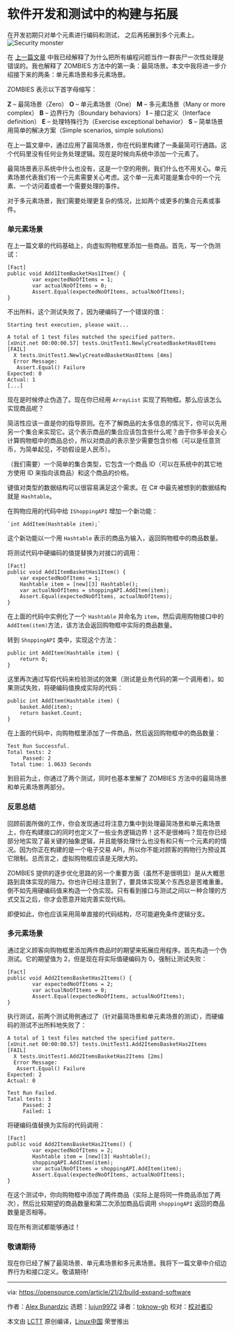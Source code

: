 [#]: collector: (lujun9972)
[#]: translator: (toknow-gh)
[#]: reviewer: ( )
[#]: publisher: ( )
[#]: url: ( )
[#]: subject: (How I build and expand application development and testing)
[#]: via: (https://opensource.com/article/21/2/build-expand-software)
[#]: author: (Alex Bunardzic https://opensource.com/users/alex-bunardzic)

软件开发和测试中的构建与拓展
======
在开发初期只对单个元素进行编码和测试，
之后再拓展到多个元素上。
![Security monster][1]

在 [上一篇文章][2] 中我已经解释了为什么把所有编程问题当作一群丧尸一次性处理是错误的。我也解释了 ZOMBIES 方法中的第一条：最简场景。本文中我将进一步介绍接下来的两条：单元素场景和多元素场景。

ZOMBIES 表示以下首字母缩写：

**Z** – 最简场景（Zero）
**O** – 单元素场景（One）
**M** – 多元素场景（Many or more complex）
**B** – 边界行为（Boundary behaviors）
**I** – 接口定义（Interface definition）
**E** – 处理特殊行为（Exercise exceptional behavior）
**S** – 简单场景用简单的解决方案（Simple scenarios, simple solutions）

在上一篇文章中，通过应用了最简场景，你在代码里构建了一条最简可行通路。这个代码里没有任何业务处理逻辑。现在是时候向系统中添加一个元素了。

最简场景表示系统中什么也没有，这是一个空的用例，我们什么也不用关心。单元素场景代表我们有一个元素需要关心考虑。这个单一元素可能是集合中的一个元素、一个访问着或者一个需要处理的事件。

对于多元素场景，我们需要处理更复杂的情况，比如两个或更多的集合元素或事件。

### 单元素场景

在上一篇文章的代码基础上，向虚拟购物框里添加一些商品。首先，写一个伪测试：


```
[Fact]
public void Add1ItemBasketHas1Item() {
        var expectedNoOfItems = 1;
        var actualNoOfItems = 0;
        Assert.Equal(expectedNoOfItems, actualNoOfItems);
}
```

不出所料，这个测试失败了，因为硬编码了一个错误的值：


```
Starting test execution, please wait...

A total of 1 test files matched the specified pattern.
[xUnit.net 00:00:00.57] tests.UnitTest1.NewlyCreatedBasketHas0Items [FAIL]
  X tests.UnitTest1.NewlyCreatedBasketHas0Items [4ms]
  Error Message:
   Assert.Equal() Failure
Expected: 0
Actual: 1
[...]
```

现在是时候停止伪造了。现在你已经用 `ArrayList` 实现了购物框。那么应该怎么实现商品呢？

简洁性应该一直是你的指导原则。在不了解商品的太多信息的情况下，你可以先用另一个集合来实现它。这个表示商品的集合应该包含些什么呢？由于你多半会关心计算购物框中的商品总价，所以对商品的表示至少需要包含价格（可以是任意货币，为简单起见，不妨假设是人民币）。

（我们需要）一个简单的集合类型，它包含一个商品 ID（可以在系统中的其它地方使用 ID 来指向该商品）和这个商品的价格。

键值对类型的数据结构可以很容易满足这个需求。在 C# 中最先被想到的数据结构就是 `Hashtable`。

在购物应用的代码中给 `IShoppingAPI` 增加一个新功能：


```
`int AddItem(Hashtable item);`
```
这个新功能以一个用 `Hashtable` 表示的商品为输入，返回购物框中的商品数量。

将测试代码中硬编码的值提替换为对接口的调用：


```
[Fact]
public void Add1ItemBasketHas1Item() {            
    var expectedNoOfItems = 1;
    Hashtable item = [new][3] Hashtable();
    var actualNoOfItems = shoppingAPI.AddItem(item);
    Assert.Equal(expectedNoOfItems, actualNoOfItems);
}
```

在上面的代码中实例化了一个 `Hashtable` 并命名为 `item`，然后调用购物接口中的 `AddItem(item)`方法，该方法会返回购物框中实际的商品数量。

转到 `ShoppingAPI` 类中，实现这个方法：


```
public int AddItem(Hashtable item) {
    return 0;
}
```

这里再次通过写假代码来检验测试的效果（测试是业务代码的第一个调用者）。如果测试失败，将硬编码值换成实际的代码：


```
public int AddItem(Hashtable item) {
    basket.Add(item);
    return basket.Count;
}
```

在上面的代码中，向购物框里添加了一件商品，然后返回购物框中的商品数量：


```
Test Run Successful.
Total tests: 2
     Passed: 2
 Total time: 1.0633 Seconds
```


到目前为止，你通过了两个测试，同时也基本里解了 ZOMBIES 方法中的最简场景和单元素场景两部分。

### 反思总结

回顾前面所做的工作，你会发现通过将注意力集中到处理最简场景和单元素场景上，你在构建接口的同时也定义了一些业务逻辑边界！这不是很棒吗？现在你已经部分地实现了最关键的抽象逻辑，并且能够处理什么也没有和只有一个元素的的情况。因为你正在构建的是一个电子交易 API，所以你不能对顾客的购物行为预设其它限制。总而言之，虚拟购物框应该是无限大的。

ZOMBIES 提供的逐步优化思路的另一个重要方面（虽然不是很明显）是从大概思路到具体实现的阻力。你也许已经注意到了，要具体实现某个东西总是苦难重重。倒不如先用硬编码值来构造一个伪实现。只有看到接口与测试之间以一种合理的方式交互之后，你才会愿意开始完善实现代码。

即便如此，你也应该采用简单直接的代码结构，尽可能避免条件逻辑分支。

### 多元素场景

通过定义顾客向购物框里添加两件商品时的期望来拓展应用程序。首先构造一个伪测试。它的期望值为 2，但是现在将实际值硬编码为 0，强制让测试失败：


```
[Fact]
public void Add2ItemsBasketHas2Items() {
        var expectedNoOfItems = 2;
        var actualNoOfItems = 0;
        Assert.Equal(expectedNoOfItems, actualNoOfItems);
}
```


执行测试，前两个测试用例通过了（针对最简场景和单元素场景的测试），而硬编码的测试不出所料地失败了：


```
A total of 1 test files matched the specified pattern.
[xUnit.net 00:00:00.57] tests.UnitTest1.Add2ItemsBasketHas2Items [FAIL]
  X tests.UnitTest1.Add2ItemsBasketHas2Items [2ms]
  Error Message:
   Assert.Equal() Failure
Expected: 2
Actual: 0

Test Run Failed.
Tatal tests: 3
     Passed: 2
     Failed: 1
```

将硬编码值替换为实际的代码调用：


```
[Fact]
public void Add2ItemsBasketHas2Items() {
        var expectedNoOfItems = 2;
        Hashtable item = [new][3] Hashtable();
        shoppingAPI.AddItem(item);
        var actualNoOfItems = shoppingAPI.AddItem(item);
        Assert.Equal(expectedNoOfItems, actualNoOfItems);
}
```

在这个测试中，你向购物框中添加了两件商品（实际上是将同一件商品添加了两次），然后比较期望的商品数量和第二次添加商品后调用 `shoppingAPI` 返回的商品数量是否相等。

现在所有测试都能够通过！

### 敬请期待

现在你已经了解了最简场景、单元素场景和多元素场景。我将下一篇文章中介绍边界行为和接口定义。敬请期待!


--------------------------------------------------------------------------------

via: https://opensource.com/article/21/2/build-expand-software

作者：[Alex Bunardzic][a]
选题：[lujun9972][b]
译者：[toknow-gh](https://github.com/toknow-gh)
校对：[校对者ID](https://github.com/校对者ID)

本文由 [LCTT](https://github.com/LCTT/TranslateProject) 原创编译，[Linux中国](https://linux.cn/) 荣誉推出

[a]: https://opensource.com/users/alex-bunardzic
[b]: https://github.com/lujun9972
[1]: https://opensource.com/sites/default/files/styles/image-full-size/public/lead-images/security_password_chaos_engineer_monster.png?itok=J31aRccu (Security monster)
[2]: https://opensource.com/article/21/1/zombies-zero
[3]: http://www.google.com/search?q=new+msdn.microsoft.com
